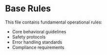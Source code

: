 # Base Rules

This file contains fundamental operational rules:
- Core behavioral guidelines
- Safety protocols
- Error handling standards
- Compliance requirements
